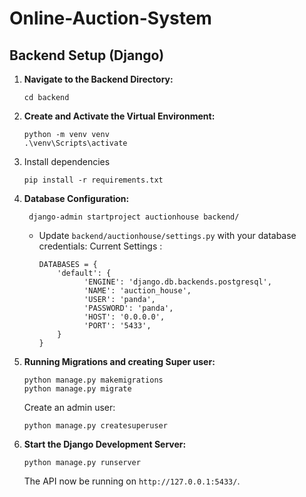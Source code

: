 # Online-Auction-System
## Backend Setup (Django)

1.  **Navigate to the Backend Directory:**

    ```
    cd backend
    ```

2.  **Create and Activate the Virtual Environment:**

    ```
    python -m venv venv
    .\venv\Scripts\activate
    ```

3. Install dependencies
   ```
   pip install -r requirements.txt
   ```
    
4.  **Database Configuration:**

       ```
        django-admin startproject auctionhouse backend/
       ```
       
    -   Update `backend/auctionhouse/settings.py` with your database credentials: Current Settings :
        
        ```
        DATABASES = {
            'default': {
                  'ENGINE': 'django.db.backends.postgresql',
                  'NAME': 'auction_house',
                  'USER': 'panda',
                  'PASSWORD': 'panda',
                  'HOST': '0.0.0.0',
                  'PORT': '5433',
            }
        }
        ```

5.  **Running Migrations and creating Super user:**

    ```
    python manage.py makemigrations
    python manage.py migrate
    ```
    
    Create an admin user:
    
    ```
    python manage.py createsuperuser
    ```    
    
7.  **Start the Django Development Server:**

    ```
    python manage.py runserver
    ```

    The API now be running on `http://127.0.0.1:5433/`.

